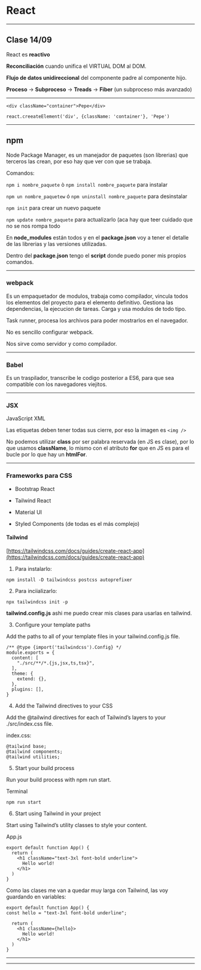# React

---

## Clase 14/09

React es **reactivo**

**Reconciliación** cuando unifica el VIRTUAL DOM al DOM.

**Flujo de datos unidireccional** del componente padre al componente hijo.

**Proceso** -> **Subproceso** -> **Treads** -> **Fiber** (un subproceso más avanzado)

---

```<div className="container">Pepe</div>```


```react.creeateElement('div', {className: 'container'}, 'Pepe')```

---

## npm

Node Package Manager, es un manejador de paquetes (son librerias) que terceros las crean, por eso hay que ver con que se trabaja.

Comandos:

```npm i nombre_paquete``` ò ```npm install nombre_paquete``` para instalar

```npm un nombre_paquetew``` ó ```npm uninstall nombre_paquete``` para desinstalar

```npm init``` para crear un nuevo paquete

```npm update nombre_paquete``` para actualizarlo (aca hay que teer cuidado que no se nos rompa todo

En **node_modules** están todos y en el **package.json** voy a tener el detalle de las librerias y las versiones utilizadas.

Dentro del **package.json** tengo el **script** donde puedo poner mis propios comandos.

---

### webpack

Es un empaquetador de modulos, trabaja como compilador, vincula todos los elementos del proyecto para el elemento definitivo. Gestiona las dependencias, la ejecucion de tareas. Carga y usa modulos de todo tipo.

Task runner, procesa los archivos para poder mostrarlos en el navegador.

No es sencillo configurar webpack.

Nos sirve como servidor y como compilador.

---

### Babel

Es un traspilador, transcribe le codigo posterior a ES6, para que sea compatible con los navegadores viejitos.

---

### JSX

JavaScript XML

Las etiquetas deben tener todas sus cierre, por eso la imagen es ```<img />```

No podemos utilizar **class** por ser palabra reservada (en JS es clase), por lo que usamos **className**, lo mismo con el atributo **for** que en JS es para el bucle por lo que hay un **htmlFor**.

---

### Frameworks para CSS

- Bootstrap React

- Tailwind React

- Material UI

- Styled Components (de todas es el más complejo)

#### Tailwind

[https://tailwindcss.com/docs/guides/create-react-app](https://tailwindcss.com/docs/guides/create-react-app)

1. Para instalarlo:
```
npm install -D tailwindcss postcss autoprefixer
```

2. Para inciializarlo:
```
npx tailwindcss init -p
```

**tailwind.config.js** ashi me puedo crear mis clases para usarlas en tailwind.

3. Configure your template paths

Add the paths to all of your template files in your tailwind.config.js file.

```
/** @type {import('tailwindcss').Config} */
module.exports = {
  content: [
    "./src/**/*.{js,jsx,ts,tsx}",
  ],
  theme: {
    extend: {},
  },
  plugins: [],
}
```

4. Add the Tailwind directives to your CSS

Add the @tailwind directives for each of Tailwind’s layers to your ./src/index.css file.

index.css:
```
@tailwind base;
@tailwind components;
@tailwind utilities;
```

5. Start your build process

Run your build process with npm run start.

Terminal
```
npm run start
```

6. Start using Tailwind in your project

Start using Tailwind’s utility classes to style your content.

App.js
```JSX
export default function App() {
  return (
    <h1 className="text-3xl font-bold underline">
      Hello world!
    </h1>
  )
}
```


Como las clases me van a quedar muy larga con Tailwind, las voy guardando en variables:
```JSX
export default function App() {
const hello = "text-3xl font-bold underline";

  return (
    <h1 className={hello}>
      Hello world!
    </h1>
  )
}
```
---
---

